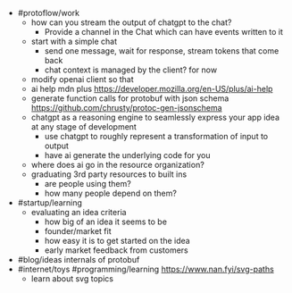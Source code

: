 - #protoflow/work
	- how can you stream the output of chatgpt to the chat?
		- Provide a channel in the Chat which can have events written to it
	- start with a simple chat
		- send one message, wait for response, stream tokens that come back
		- chat context is managed by the client? for now
	- modify openai client so that
	- ai help mdn plus https://developer.mozilla.org/en-US/plus/ai-help
	- generate function calls for protobuf with json schema https://github.com/chrusty/protoc-gen-jsonschema
	- chatgpt as a reasoning engine to seamlessly express your app idea at any stage of development
		- use chatgpt to roughly represent a transformation of input to output
		- have ai generate the underlying code for you
	- where does ai go in the resource organization?
	- graduating 3rd party resources to built ins
		- are people using them?
		- how many people depend on them?
- #startup/learning
	- evaluating an idea criteria
		- how big of an idea it seems to be
		- founder/market fit
		- how easy it is to get started on the idea
		- early market feedback from customers
- #blog/ideas internals of protobuf
- #internet/toys #programming/learning https://www.nan.fyi/svg-paths
	- learn about svg topics